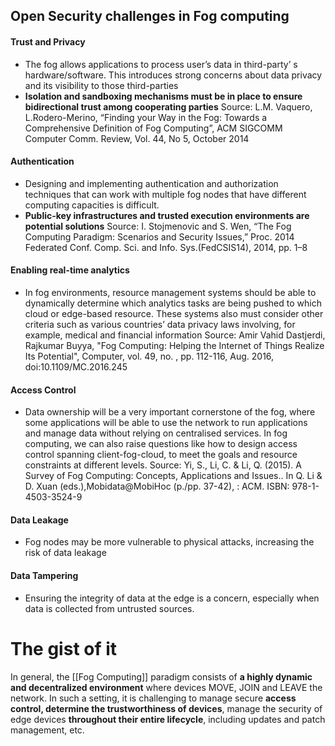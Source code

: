 ## Open Security challenges in Fog computing
#### Trust and Privacy
- The fog allows applications to process user’s data in third-party’ s hardware/software. This introduces strong concerns about data privacy and its visibility to those third-parties
- **Isolation and sandboxing mechanisms must be in place to ensure bidirectional trust among cooperating parties**
Source: L.M. Vaquero, L.Rodero-Merino, “Finding your Way in the Fog: Towards a Comprehensive Definition of Fog Computing”, ACM SIGCOMM Computer Comm. Review, Vol. 44, No 5, October 2014
#### Authentication
- Designing and implementing authentication and authorization techniques that can work with multiple fog nodes that have different computing capacities is difficult.
- **Public-key infrastructures and trusted execution environments are potential solutions**
Source: I. Stojmenovic and S. Wen, “The Fog Computing Paradigm: Scenarios and Security Issues,” Proc. 2014 Federated Conf. Comp. Sci. and Info. Sys.(FedCSIS14), 2014, pp. 1–8
#### Enabling real-time analytics
- In fog environments, resource management systems should be able to dynamically determine which analytics tasks are being pushed to which cloud or edge-based resource. These systems also must consider other criteria such as various countries’ data privacy laws involving, for example, medical and financial information
Source: Amir Vahid Dastjerdi, Rajkumar Buyya, "Fog Computing: Helping the Internet of Things Realize Its Potential", Computer, vol. 49, no. , pp. 112-116, Aug. 2016, doi:10.1109/MC.2016.245
#### Access Control
- Data ownership will be a very important cornerstone of the fog, where some applications will be able to use the network to run applications and manage data without relying on centralised services. In fog computing, we can also raise questions like how to design access control spanning client-fog-cloud, to meet the goals and resource constraints at different levels.
Source: Yi, S., Li, C. & Li, Q. (2015). A Survey of Fog Computing: Concepts, Applications and Issues.. In Q. Li & D. Xuan (eds.),Mobidata@MobiHoc (p./pp. 37-42), : ACM. ISBN: 978-1-4503-3524-9

#### Data Leakage
- Fog nodes may be more vulnerable to physical attacks, increasing the risk of data leakage
#### Data Tampering
- Ensuring the integrity of data at the edge is a concern, especially when data is collected from untrusted sources.



# The gist of it

In general, the [[Fog Computing]] paradigm consists of **a highly dynamic and decentralized environment** where devices MOVE, JOIN and LEAVE the network. In such a setting, it is challenging to manage secure **access control, determine the trustworthiness of devices**, manage the security of edge devices **throughout their entire lifecycle**, including updates and patch management, etc.